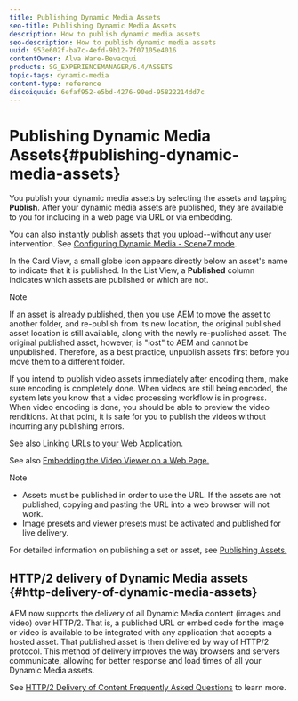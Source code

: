 ```yaml
---
title: Publishing Dynamic Media Assets
seo-title: Publishing Dynamic Media Assets
description: How to publish dynamic media assets
seo-description: How to publish dynamic media assets
uuid: 953e602f-ba7c-4efd-9b12-7f07105e4016
contentOwner: Alva Ware-Bevacqui
products: SG_EXPERIENCEMANAGER/6.4/ASSETS
topic-tags: dynamic-media
content-type: reference
discoiquuid: 6efaf952-e5bd-4276-90ed-95822214dd7c
---
```


# Publishing Dynamic Media Assets{#publishing-dynamic-media-assets}

You publish your dynamic media assets by selecting the assets and tapping **Publish**. After your dynamic media assets are published, they are available to you for including in a web page via URL or via embedding.

You can also instantly publish assets that you upload--without any user intervention. See [Configuring Dynamic Media - Scene7 mode](../../assets/using/config-dms7.md).

In the Card View, a small globe icon appears directly below an asset's name to indicate that it is published. In the List View, a **Published** column indicates which assets are published or which are not.

>[!NOTE]
>
>If an asset is already published, then you use AEM to move the asset to another folder, and re-publish from its new location, the original published asset location is still available, along with the newly re-published asset. The original published asset, however, is "lost" to AEM and cannot be unpublished. Therefore, as a best practice, unpublish assets first before you move them to a different folder.

If you intend to publish video assets immediately after encoding them, make sure encoding is completely done. When videos are still being encoded, the system lets you know that a video processing workflow is in progress. When video encoding is done, you should be able to preview the video renditions. At that point, it is safe for you to publish the videos without incurring any publishing errors.

See also [Linking URLs to your Web Application](../../assets/using/linking-urls-to-yourwebapplication.md).

See also [Embedding the Video Viewer on a Web Page.](../../assets/using/embed-code.md)

>[!NOTE]
>
>* Assets must be published in order to use the URL. If the assets are not published, copying and pasting the URL into a web browser will not work.
>* Image presets and viewer presets must be activated and published for live delivery.
>

For detailed information on publishing a set or asset, see [Publishing Assets.](../../assets/using/managing-assets-touch-ui.md)

## HTTP/2 delivery of Dynamic Media assets {#http-delivery-of-dynamic-media-assets}

AEM now supports the delivery of all Dynamic Media content (images and video) over HTTP/2. That is, a published URL or embed code for the image or video is available to be integrated with any application that accepts a hosted asset. That published asset is then delivered by way of HTTP/2 protocol. This method of delivery improves the way browsers and servers communicate, allowing for better response and load times of all your Dynamic Media assets.

See [HTTP/2 Delivery of Content Frequently Asked Questions](../../sites/administering/using/scene7-http2faq.md) to learn more.
